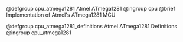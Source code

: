 @defgroup   cpu_atmega1281 Atmel ATmega1281
@ingroup    cpu
@brief      Implementation of Atmel's ATmega1281 MCU

@defgroup   cpu_atmega1281_definitions Atmel ATmega1281 Definitions
@ingroup    cpu_atmega1281
